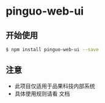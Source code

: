 # pinguo-web-ui

## 开始使用


```bash
$ npm install pinguo-web-ui --save
```

## 注意
* 此项目仅适用于品果科技内部系统
* 具体使用规则请看 文档 